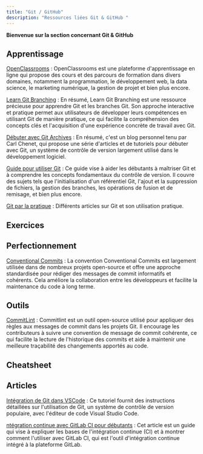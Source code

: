 ```yaml
---
title: "Git / GitHub"
description: "Ressources liées Git & GitHub "
---
```


**Bienvenue sur la section concernant Git & GitHub**


## Apprentissage

[OpenClassrooms](https://openclassrooms.com/fr/) : OpenClassrooms est une plateforme d'apprentissage en ligne qui propose des cours et des parcours de formation dans divers domaines, notamment la programmation, le développement web, la data science, le marketing numérique, la gestion de projet et bien plus encore.

[Learn Git Branching](https://learngitbranching.js.org/?locale=fr_FR) : En résumé, Learn Git Branching est une ressource précieuse pour apprendre Git et les branches Git. Son approche interactive et pratique permet aux utilisateurs de développer leurs compétences en utilisant Git de manière pratique, ce qui facilite la compréhension des concepts clés et l'acquisition d'une expérience concrète de travail avec Git.

[Débuter avec Git Archives](https://carlchenet.com/category/debuter-avec-git/) : En résumé, c'est un blog personnel tenu par Carl Chenet, qui propose une série d'articles et de tutoriels pour débuter avec Git, un système de contrôle de version largement utilisé dans le développement logiciel.

[Guide pour utiliser Git](https://github.com/Yglsan/git-howto-easy-12steps-En-Fr/tree/main) : Ce guide vise à aider les débutants à maîtriser Git et à comprendre les concepts fondamentaux du contrôle de version. Il couvre des sujets tels que l'initialisation d'un référentiel Git, l'ajout et la suppression de fichiers, la gestion des branches, les opérations de fusion et de remisage, et bien plus encore.

[Git par la pratique](https://nouslesdevs.com/git/git-par-la-pratique/) : Différents articles sur Git et son utilisation pratique. 

## Exercices

## Perfectionnement

[Conventional Commits](https://www.conventionalcommits.org/fr/v1.0.0/) : La convention Conventional Commits est largement utilisée dans de nombreux projets open-source et offre une approche standardisée pour rédiger des messages de commit informatifs et cohérents. Cela améliore la collaboration entre les développeurs et facilite la maintenance du code à long terme.

## Outils

[CommitLint](https://commitlint.js.org/#/) : Commitlint est un outil open-source utilisé pour appliquer des règles aux messages de commit dans les projets Git. Il encourage les contributeurs à suivre une convention de message de commit cohérente, ce qui facilite la lecture de l'historique des commits et aide à maintenir une meilleure traçabilité des changements apportés au code.

## Cheatsheet

## Articles

[Intégration de Git dans VSCode](https://www.digitalocean.com/community/tutorials/how-to-use-git-integration-in-visual-studio-code-fr) :  Ce tutoriel fournit des instructions détaillées sur l'utilisation de Git, un système de contrôle de version populaire, avec l'éditeur de code Visual Studio Code.

[ntégration continue avec GitLab CI pour débutants](https://lydra.fr/integration-continue-gitlab-ci-pour-debutants/) : Cet article est un guide qui vise à expliquer les bases de l'intégration continue (CI) et à montrer comment l'utiliser avec GitLab CI, qui est l'outil d'intégration continue intégré à la plateforme GitLab.


